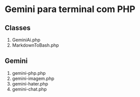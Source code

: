# Gemini para terminal com PHP

## Classes
1. GeminiAi.php
2. MarkdownToBash.php

## Gemini
1. gemini-php.php
2. gemini-imagem.php
3. gemini-hater.php
4. gemini-chat.php

